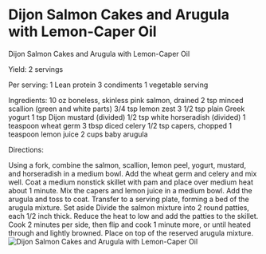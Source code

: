 # Dijon Salmon Cakes and Arugula with Lemon-Caper Oil

Dijon Salmon Cakes and Arugula with Lemon-Caper Oil

Yield:
2 servings

Per serving:
1 Lean protein
3 condiments
1 vegetable serving

Ingredients:
10 oz boneless, skinless pink salmon, drained
2 tsp minced scallion (green and white parts)
3/4 tsp lemon zest
3 1/2 tsp plain Greek yogurt
1 tsp Dijon mustard (divided)
1/2 tsp white horseradish (divided)
1 teaspoon wheat germ
3 tbsp diced celery
1/2 tsp capers, chopped
1 teaspoon lemon juice
2 cups baby arugula

Directions:

Using a fork, combine the salmon, scallion, lemon peel, yogurt, mustard, and horseradish in a medium bowl. Add the wheat germ and celery and mix well.
Coat a medium nonstick skillet with pam and place over medium heat about 1 minute. Mix the capers and lemon juice in a medium bowl. Add the arugula and toss to coat. Transfer to a serving plate, forming a bed of the arugula mixture. Set aside
Divide the salmon mixture into 2 round patties, each 1/2 inch thick. Reduce the heat to low and add the patties to the skillet. Cook 2 minutes per side, then flip and cook 1 minute more, or until heated through and lightly browned.
Place on top of the reserved arugula mixture.
![Dijon Salmon Cakes and Arugula with Lemon-Caper Oil](./Dijon%20Salmon%20Cakes%20and%20Arugula%20with%20Lemon-Caper%20Oil.png)

